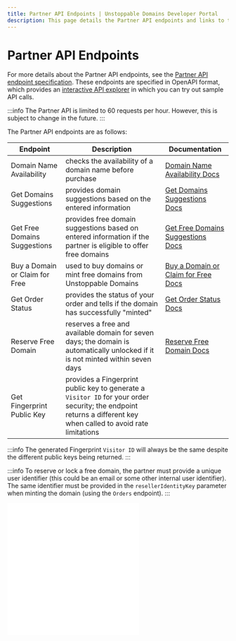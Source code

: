 ```yaml
---
title: Partner API Endpoints | Unstoppable Domains Developer Portal
description: This page details the Partner API endpoints and links to the external Partner API specification.
---
```


# Partner API Endpoints

For more details about the Partner API endpoints, see the [Partner API endpoint specification](https://raw.githubusercontent.com/unstoppabledomains/website-api-docs-v2/master/openapi.yaml). These endpoints are specified in OpenAPI format, which provides an [interactive API explorer](https://docs.unstoppabledomains.com/openapi/reference/) in which you can try out sample API calls.

:::info
The Partner API is limited to 60 requests per hour. However, this is subject to change in the future.
:::

The Partner API endpoints are as follows:

| Endpoint | Description | Documentation |
| - | - | - |
| Domain Name Availability | checks the availability of a domain name before purchase | [Domain Name Availability Docs](https://docs.unstoppabledomains.com/openapi/reference/#tag/domains/paths/~1domains~1%7BdomainName%7D/get) |
| Get Domains Suggestions | provides domain suggestions based on the entered information | [Get Domains Suggestions Docs](https://docs.unstoppabledomains.com/openapi/reference/#tag/domains/paths/~1domains~1suggestions/get) |
| Get Free Domains Suggestions | provides free domain suggestions based on entered information if the partner is eligible to offer free domains | [Get Free Domains Suggestions Docs](https://docs.unstoppabledomains.com/openapi/reference/#tag/domains/paths/~1domains~1suggestions~1free/get) |
| Buy a Domain or Claim for Free | used to buy domains or mint free domains from Unstoppable Domains | [Buy a Domain or Claim for Free Docs](https://docs.unstoppabledomains.com/openapi/reference/#tag/orders/paths/~1orders/post) |
| Get Order Status | provides the status of your order and tells if the domain has successfully "minted" | [Get Order Status Docs](https://docs.unstoppabledomains.com/openapi/reference/#tag/orders/paths/~1orders~1%7BorderNumber%7D/get) |
| Reserve Free Domain | reserves a free and available domain for seven days; the domain is automatically unlocked if it is not minted within seven days | [Reserve Free Domain Docs](https://docs.unstoppabledomains.com/openapi/reference/#tag/domains/paths/~1domains~1%7BdomainName%7D~1reserve/post) |
| Get Fingerprint Public Key | provides a Fingerprint public key to generate a `Visitor ID` for your order security; the endpoint returns a different key when called to avoid rate limitations |

:::info
The generated Fingerprint `Visitor ID` will always be the same despite the different public keys being returned.
:::

:::info
To reserve or lock a free domain, the partner must provide a unique user identifier (this could be an email or some other internal user identifier). The same identifier must be provided in the `resellerIdentityKey` parameter when minting the domain (using the `Orders` endpoint).
:::

<embed src="/snippets/_discord.md" />

<embed src="/snippets/_partner-survey-embed.md" />
